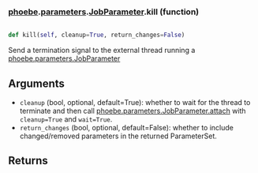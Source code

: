 ### [phoebe](phoebe.md).[parameters](phoebe.parameters.md).[JobParameter](phoebe.parameters.JobParameter.md).kill (function)


```py

def kill(self, cleanup=True, return_changes=False)

```



Send a termination signal to the external thread running a
[phoebe.parameters.JobParameter](phoebe.parameters.JobParameter.md)

Arguments
---------
* `cleanup` (bool, optional, default=True): whether to wait for the
    thread to terminate and then call [phoebe.parameters.JobParameter.attach](phoebe.parameters.JobParameter.attach.md)
    with `cleanup=True` and `wait=True`.
* `return_changes` (bool, optional, default=False): whether to include
    changed/removed parameters in the returned ParameterSet.

Returns
---------

